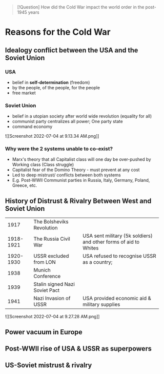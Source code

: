 > [!Question] How did the Cold War impact the world order in the post-1945 years

# Reasons for the Cold War

## Idealogy conflict between the USA and the Soviet Union

### USA

- belief in **self-determination** (freedom)
- by the people, of the people, for the people
- free market

### Soviet Union

- belief in a utopian society after world wide revolution (equality for all)
- communist party centralizes all power; One party state
- command economy

![[Screenshot 2022-07-04 at 9.13.34 AM.png]]

### Why were the 2 systems unable to co-exist?

- Marx's theory that all Capitalist class will one day be over-pushed by Working class (Class struggle)
- Capitalist fear of the Domino Theory - must prevent at any cost
- Led to deep mistrust/ conflicts between both systems
- E.g. Post-WWII Communist parties in Russia, Italy, Germany, Poland, Greece, etc.

## History of Distrust & Rivalry Between West and Soviet Union

|           |                                |                                                                  |
| --------- | ------------------------------ | ---------------------------------------------------------------- |
| 1917      | The Bolsheviks Revolution      |                                                                  |
| 1918-1921 | The Russia Civil War           | USA sent military (5k soldiers) and other forms of aid to Whites |
| 1920-1930 | USSR excluded from LON         | USA refused to recognise USSR as a country;                      |
| 1938      | Munich Conference              |                                                                  |
| 1939      | Stalin signed Nazi Soviet Pact |                                                                  |
| 1941      | Nazi Invasion of USSR          | USA provided economic aid & military supplies                    |          |                                |                                                                  |

![[Screenshot 2022-07-04 at 9.27.28 AM.png]]

## Power vacuum in Europe

## Post-WWII rise of USA & USSR as superpowers

## US-Soviet mistrust & rivalry